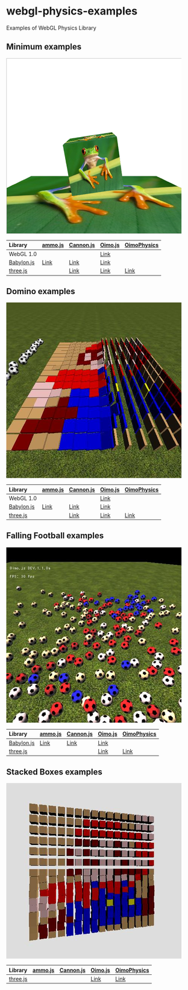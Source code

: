 # webgl-physics-examples
Examples of WebGL Physics Library 


## Minimum examples

![](assets/screenshot/minimum.png)

|Library                                                      |[ammo.js](https://github.com/kripken/ammo.js/)                                         |[Cannon.js](https://github.com/schteppe/cannon.js)                                       |[Oimo.js](https://github.com/lo-th/Oimo.js/)                                           |[OimoPhysics](https://github.com/saharan/OimoPhysics)                                       |
|:------------------------------------------------------------|:--------------------------------------------------------------------------------------|:----------------------------------------------------------------------------------------|:--------------------------------------------------------------------------------------|:-------------------------------------------------------------------------------------------|
|WebGL 1.0                                                    |                                                                                       |                                                                                         |[Link](https://cx20.github.io/webgl-physics-examples/examples/webgl1/oimo/minimum/)    |                                                                                            |
|[Babylon.js](https://github.com/BabylonJS/Babylon.js)        |[Link](https://cx20.github.io/webgl-physics-examples/examples/babylonjs/ammo/minimum/) |[Link](https://cx20.github.io/webgl-physics-examples/examples/babylonjs/cannon/minimum/) |[Link](https://cx20.github.io/webgl-physics-examples/examples/babylonjs/oimo/minimum/) |                                                                                            |
|[three.js](https://github.com/mrdoob/three.js/)              |                                                                                       |[Link](https://cx20.github.io/webgl-physics-examples/examples/threejs/cannon/minimum/)   |[Link](https://cx20.github.io/webgl-physics-examples/examples/threejs/oimo/minimum/)   |[Link](https://cx20.github.io/webgl-physics-examples/examples/threejs/oimophysics/minimum/) |


## Domino examples

![](assets/screenshot/domino.jpg)

|Library                                                      |[ammo.js](https://github.com/kripken/ammo.js/)                                         |[Cannon.js](https://github.com/schteppe/cannon.js)                                       |[Oimo.js](https://github.com/lo-th/Oimo.js/)                                           |[OimoPhysics](https://github.com/saharan/OimoPhysics)                                       |
|:------------------------------------------------------------|:--------------------------------------------------------------------------------------|:----------------------------------------------------------------------------------------|:--------------------------------------------------------------------------------------|:-------------------------------------------------------------------------------------------|
|WebGL 1.0                                                    |                                                                                       |                                                                                         |[Link](https://cx20.github.io/webgl-physics-examples/examples/webgl1/oimo/domino/)     |                                                                                            |
|[Babylon.js](https://github.com/BabylonJS/Babylon.js)        |[Link](https://cx20.github.io/webgl-physics-examples/examples/babylonjs/ammo/domino/)  |[Link](https://cx20.github.io/webgl-physics-examples/examples/babylonjs/cannon/domino/)  |[Link](https://cx20.github.io/webgl-physics-examples/examples/babylonjs/oimo/domino/)  |                                                                                            |
|[three.js](https://github.com/mrdoob/three.js/)              |                                                                                       |[Link](https://cx20.github.io/webgl-physics-examples/examples/threejs/cannon/domino/)    |[Link](https://cx20.github.io/webgl-physics-examples/examples/threejs/oimo/domino/)    |[Link](https://cx20.github.io/webgl-physics-examples/examples/threejs/oimophysics/domino/)  |

## Falling Football examples

![](assets/screenshot/football.jpg)

|Library                                                      |[ammo.js](https://github.com/kripken/ammo.js/)                                         |[Cannon.js](https://github.com/schteppe/cannon.js)                                       |[Oimo.js](https://github.com/lo-th/Oimo.js/)                                           |[OimoPhysics](https://github.com/saharan/OimoPhysics)                                       |
|:------------------------------------------------------------|:--------------------------------------------------------------------------------------|:----------------------------------------------------------------------------------------|:--------------------------------------------------------------------------------------|:-------------------------------------------------------------------------------------------|
|[Babylon.js](https://github.com/BabylonJS/Babylon.js)        |[Link](https://cx20.github.io/webgl-physics-examples/examples/babylonjs/ammo/football/)|[Link](https://cx20.github.io/webgl-physics-examples/examples/babylonjs/cannon/football/)|[Link](https://cx20.github.io/webgl-physics-examples/examples/babylonjs/oimo/football/)|                                                                                            |
|[three.js](https://github.com/mrdoob/three.js/)              |                                                                                       |                                                                                         |[Link](https://cx20.github.io/webgl-physics-examples/examples/threejs/oimo/football/)  |[Link](https://cx20.github.io/webgl-physics-examples/examples/threejs/oimophysics/football/)|

## Stacked Boxes examples

![](assets/screenshot/box.jpg)

|Library                                                      |[ammo.js](https://github.com/kripken/ammo.js/)                                         |[Cannon.js](https://github.com/schteppe/cannon.js)                                       |[Oimo.js](https://github.com/lo-th/Oimo.js/)                                           |[OimoPhysics](https://github.com/saharan/OimoPhysics)                                       |
|:------------------------------------------------------------|:--------------------------------------------------------------------------------------|:----------------------------------------------------------------------------------------|:--------------------------------------------------------------------------------------|:-------------------------------------------------------------------------------------------|
|[three.js](https://github.com/mrdoob/three.js/)              |                                                                                       |                                                                                         |[Link](https://cx20.github.io/webgl-physics-examples/examples/threejs/oimo/box/)       |[Link](https://cx20.github.io/webgl-physics-examples/examples/threejs/oimophysics/box/)     |
